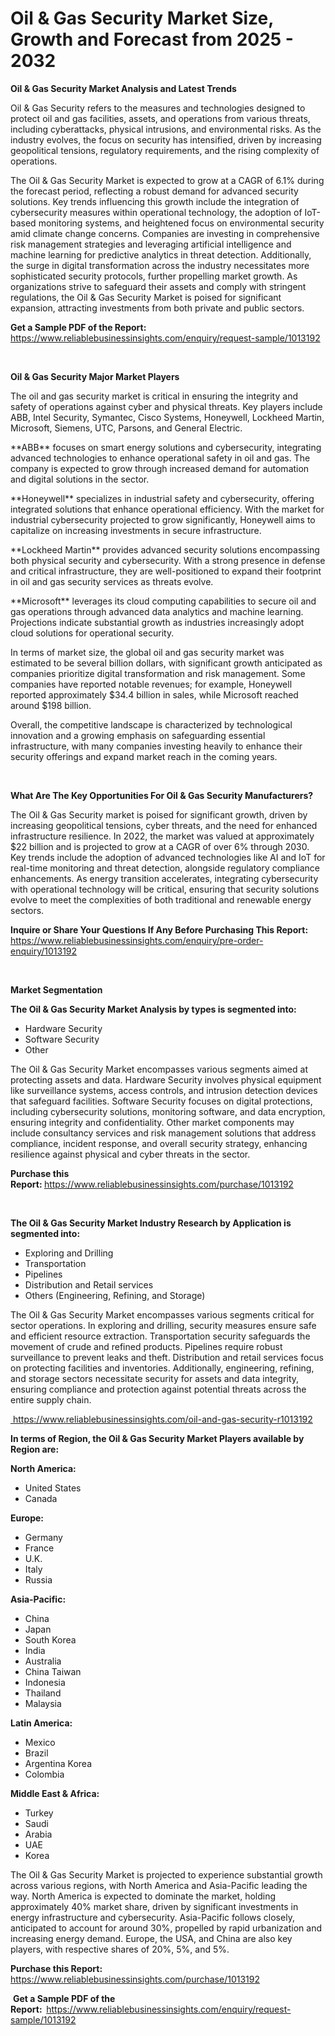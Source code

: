 <p><h1>Oil & Gas Security Market Size, Growth and Forecast from 2025 - 2032</h1></p><p><strong>Oil & Gas Security Market Analysis and Latest Trends</strong></p>
<p><p>Oil & Gas Security refers to the measures and technologies designed to protect oil and gas facilities, assets, and operations from various threats, including cyberattacks, physical intrusions, and environmental risks. As the industry evolves, the focus on security has intensified, driven by increasing geopolitical tensions, regulatory requirements, and the rising complexity of operations.</p><p>The Oil & Gas Security Market is expected to grow at a CAGR of 6.1% during the forecast period, reflecting a robust demand for advanced security solutions. Key trends influencing this growth include the integration of cybersecurity measures within operational technology, the adoption of IoT-based monitoring systems, and heightened focus on environmental security amid climate change concerns. Companies are investing in comprehensive risk management strategies and leveraging artificial intelligence and machine learning for predictive analytics in threat detection. Additionally, the surge in digital transformation across the industry necessitates more sophisticated security protocols, further propelling market growth. As organizations strive to safeguard their assets and comply with stringent regulations, the Oil & Gas Security Market is poised for significant expansion, attracting investments from both private and public sectors.</p></p>
<p><strong>Get a Sample PDF of the Report:&nbsp;</strong> <a href="https://www.reliablebusinessinsights.com/enquiry/request-sample/1013192?utm_campaign=3711&utm_medium=2&utm_source=Github&utm_content=ia&utm_term=16042025&utm_id=oil-gas-security">https://www.reliablebusinessinsights.com/enquiry/request-sample/1013192</a></p>
<p>&nbsp;</p>
<p><strong>Oil & Gas Security Major Market Players</strong></p>
<p><p>The oil and gas security market is critical in ensuring the integrity and safety of operations against cyber and physical threats. Key players include ABB, Intel Security, Symantec, Cisco Systems, Honeywell, Lockheed Martin, Microsoft, Siemens, UTC, Parsons, and General Electric.</p><p>**ABB** focuses on smart energy solutions and cybersecurity, integrating advanced technologies to enhance operational safety in oil and gas. The company is expected to grow through increased demand for automation and digital solutions in the sector.</p><p>**Honeywell** specializes in industrial safety and cybersecurity, offering integrated solutions that enhance operational efficiency. With the market for industrial cybersecurity projected to grow significantly, Honeywell aims to capitalize on increasing investments in secure infrastructure.</p><p>**Lockheed Martin** provides advanced security solutions encompassing both physical security and cybersecurity. With a strong presence in defense and critical infrastructure, they are well-positioned to expand their footprint in oil and gas security services as threats evolve.</p><p>**Microsoft** leverages its cloud computing capabilities to secure oil and gas operations through advanced data analytics and machine learning. Projections indicate substantial growth as industries increasingly adopt cloud solutions for operational security.</p><p>In terms of market size, the global oil and gas security market was estimated to be several billion dollars, with significant growth anticipated as companies prioritize digital transformation and risk management. Some companies have reported notable revenues; for example, Honeywell reported approximately $34.4 billion in sales, while Microsoft reached around $198 billion.</p><p>Overall, the competitive landscape is characterized by technological innovation and a growing emphasis on safeguarding essential infrastructure, with many companies investing heavily to enhance their security offerings and expand market reach in the coming years.</p></p>
<p>&nbsp;</p>
<p><strong>What Are The Key Opportunities For Oil & Gas Security Manufacturers?</strong></p>
<p><p>The Oil & Gas Security market is poised for significant growth, driven by increasing geopolitical tensions, cyber threats, and the need for enhanced infrastructure resilience. In 2022, the market was valued at approximately $22 billion and is projected to grow at a CAGR of over 6% through 2030. Key trends include the adoption of advanced technologies like AI and IoT for real-time monitoring and threat detection, alongside regulatory compliance enhancements. As energy transition accelerates, integrating cybersecurity with operational technology will be critical, ensuring that security solutions evolve to meet the complexities of both traditional and renewable energy sectors.</p></p>
<p><strong>Inquire or Share Your Questions If Any Before Purchasing This Report:</strong> <a href="https://www.reliablebusinessinsights.com/enquiry/pre-order-enquiry/1013192?utm_campaign=3711&utm_medium=2&utm_source=Github&utm_content=ia&utm_term=16042025&utm_id=oil-gas-security">https://www.reliablebusinessinsights.com/enquiry/pre-order-enquiry/1013192</a></p>
<p>&nbsp;</p>
<p><strong>Market Segmentation</strong></p>
<p><strong>The Oil & Gas Security Market Analysis by types is segmented into:</strong></p>
<p><ul><li>Hardware Security</li><li>Software Security</li><li>Other</li></ul></p>
<p><p>The Oil & Gas Security Market encompasses various segments aimed at protecting assets and data. Hardware Security involves physical equipment like surveillance systems, access controls, and intrusion detection devices that safeguard facilities. Software Security focuses on digital protections, including cybersecurity solutions, monitoring software, and data encryption, ensuring integrity and confidentiality. Other market components may include consultancy services and risk management solutions that address compliance, incident response, and overall security strategy, enhancing resilience against physical and cyber threats in the sector.</p></p>
<p><strong>Purchase this Report:&nbsp;</strong><a href="https://www.reliablebusinessinsights.com/purchase/1013192?utm_campaign=3711&utm_medium=2&utm_source=Github&utm_content=ia&utm_term=16042025&utm_id=oil-gas-security">https://www.reliablebusinessinsights.com/purchase/1013192</a></p>
<p>&nbsp;</p>
<p><strong>The Oil & Gas Security Market Industry Research by Application is segmented into:</strong></p>
<p><ul><li>Exploring and Drilling</li><li>Transportation</li><li>Pipelines</li><li>Distribution and Retail services</li><li>Others (Engineering, Refining, and Storage)</li></ul></p>
<p><p>The Oil & Gas Security Market encompasses various segments critical for sector operations. In exploring and drilling, security measures ensure safe and efficient resource extraction. Transportation security safeguards the movement of crude and refined products. Pipelines require robust surveillance to prevent leaks and theft. Distribution and retail services focus on protecting facilities and inventories. Additionally, engineering, refining, and storage sectors necessitate security for assets and data integrity, ensuring compliance and protection against potential threats across the entire supply chain.</p></p>
<p><a href="https://www.reliablebusinessinsights.com/oil-and-gas-security-r1013192?utm_campaign=3711&utm_medium=2&utm_source=Github&utm_content=ia&utm_term=16042025&utm_id=oil-gas-security">&nbsp;https://www.reliablebusinessinsights.com/oil-and-gas-security-r1013192</a></p>
<p><strong>In terms of Region, the Oil & Gas Security Market Players available by Region are:</strong></p>
<p>
    <p> <strong> North America: </strong>
        <ul>
            <li>United States</li>
            <li>Canada</li>
        </ul>
        </p> 
    <p> <strong> Europe: </strong>
        <ul>
            <li>Germany</li>
            <li>France</li>
            <li>U.K.</li>
            <li>Italy</li>
            <li>Russia</li>
        </ul>
        </p> 
    <p> <strong> Asia-Pacific: </strong>
        <ul>
            <li>China</li>
            <li>Japan</li>
            <li>South Korea</li>
            <li>India</li>
            <li>Australia</li>
            <li>China Taiwan</li>
            <li>Indonesia</li>
            <li>Thailand</li>
            <li>Malaysia</li>
        </ul>
        </p> 
    <p> <strong> Latin America: </strong>
        <ul>
            <li>Mexico</li>
            <li>Brazil</li>
            <li>Argentina Korea</li>
            <li>Colombia</li>
        </ul>
        </p> 
    <p> <strong> Middle East & Africa: </strong>
        <ul>
            <li>Turkey</li>
            <li>Saudi</li>
            <li>Arabia</li>
            <li>UAE</li>
            <li>Korea</li>
        </ul>
    </p>
    </p>
<p><p>The Oil & Gas Security Market is projected to experience substantial growth across various regions, with North America and Asia-Pacific leading the way. North America is expected to dominate the market, holding approximately 40% market share, driven by significant investments in energy infrastructure and cybersecurity. Asia-Pacific follows closely, anticipated to account for around 30%, propelled by rapid urbanization and increasing energy demand. Europe, the USA, and China are also key players, with respective shares of 20%, 5%, and 5%.</p></p>
<p><strong>Purchase this Report: </strong><a href="https://www.reliablebusinessinsights.com/purchase/1013192?utm_campaign=3711&utm_medium=2&utm_source=Github&utm_content=ia&utm_term=16042025&utm_id=oil-gas-security">https://www.reliablebusinessinsights.com/purchase/1013192</a></p>
<p>&nbsp;<strong>Get a Sample PDF of the Report:&nbsp;&nbsp;</strong><a href="https://www.reliablebusinessinsights.com/enquiry/request-sample/1013192?utm_campaign=3711&utm_medium=2&utm_source=Github&utm_content=ia&utm_term=16042025&utm_id=oil-gas-security">https://www.reliablebusinessinsights.com/enquiry/request-sample/1013192</a></p>
<p><strong></strong></p>
<p><p></p><p></p><p></p></p>
